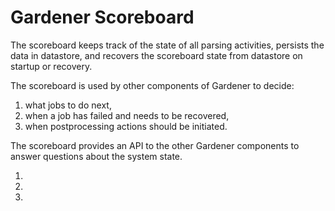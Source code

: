 # Gardener Scoreboard

The scoreboard keeps track of the state of all parsing activities, persists the data in datastore, and recovers the scoreboard state from datastore on startup or recovery.

The scoreboard is used by other components of Gardener to decide:

1. what jobs to do next,
1. when a job has failed and needs to be recovered,
1. when postprocessing actions should be initiated.

The scoreboard provides an API to the other Gardener components to answer questions about the system state.

1.
1.
1.
